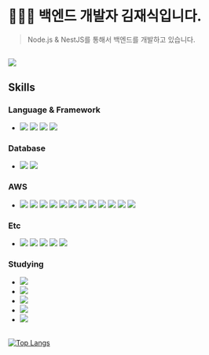 # 👨🏽‍💻 백엔드 개발자 김재식입니다.

> Node.js & NestJS를 통해서 백엔드를 개발하고 있습니다.

## <a href="https://jaesiki.notion.site/064b20e88c7d49d788ade76431775168" target="_blank"><img src="https://img.shields.io/badge/My Blog (click!)-000000?style=for-the-badge&logo=Notion&logoColor=white"/></a>

## Skills

### Language & Framework
- <img src="https://img.shields.io/badge/JavaScript-F7DF1E?style=flat-square&logo=JavaScript&logoColor=white"/> <img src="https://img.shields.io/badge/TypeScript-3178C6?style=flat-square&logo=TypeScript&logoColor=white"/> <img src="https://img.shields.io/badge/Node.js-339933?style=flat-square&logo=Node.js&logoColor=white"/> <img src="https://img.shields.io/badge/NestJS-E0234E?style=flat-square&logo=NestJS&logoColor=white"/> 

### Database
- <img src="https://img.shields.io/badge/MySQL-4479A1?style=flat-square&logo=MySQL&logoColor=white"/> <img src="https://img.shields.io/badge/PostgreSQL-4169E1?style=flat-square&logo=PostgreSQL&logoColor=white"/>

### AWS
- <img src="https://img.shields.io/badge/AWS EC2-FF9900?style=flat-square&logo=Amazon EC2&logoColor=white"/> <img src="https://img.shields.io/badge/AWS RDS-527FFF?style=flat-square&logo=Amazon RDS&logoColor=white"/> <img src="https://img.shields.io/badge/AWS Lambda-FF9900?style=flat-square&logo=AWS Lambda&logoColor=white"/> <img src="https://img.shields.io/badge/AWS API Gateway-FF4F8B?style=flat-square&logo=Amazon API Gateway&logoColor=white"/> <img src="https://img.shields.io/badge/AWS CodePipeline-232F3E?style=flat-square&logo=Amazon AWS&logoColor=white"/> <img src="https://img.shields.io/badge/AWS Route 53-232F3E?style=flat-square&logo=Amazon AWS&logoColor=white"/> <img src="https://img.shields.io/badge/AWS SES-232F3E?style=flat-square&logo=Amazon AWS&logoColor=white"/> <img src="https://img.shields.io/badge/AWS Location Service-232F3E?style=flat-square&logo=Amazon AWS&logoColor=white"/> <img src="https://img.shields.io/badge/AWS IoT Core-232F3E?style=flat-square&logo=Amazon AWS&logoColor=white"/> <img src="https://img.shields.io/badge/AWS IoT Event-232F3E?style=flat-square&logo=Amazon AWS&logoColor=white"/> <img src="https://img.shields.io/badge/AWS Cognito-232F3E?style=flat-square&logo=Amazon AWS&logoColor=white"/> <img src="https://img.shields.io/badge/AWS ElastiCache-232F3E?style=flat-square&logo=Amazon AWS&logoColor=white"/>

### Etc
- <img src="https://img.shields.io/badge/JWT-000000?style=flat-square&logo=JSON Web Tokens&logoColor=white"/> <img src="https://img.shields.io/badge/GitHub Actions-2088FF?style=flat-square&logo=GitHub Actions&logoColor=white"/> <img src="https://img.shields.io/badge/Swagger-85EA2D?style=flat-square&logo=Swagger&logoColor=white"/> <img src="https://img.shields.io/badge/Redis-DC382D?style=flat-square&logo=Redis&logoColor=white"/> <img src="https://img.shields.io/badge/Socket.io-010101?style=flat-square&logo=Socket.io&logoColor=white"/>

### Studying

- <img src="https://img.shields.io/badge/Docker-2496ED?style=flat-square&logo=Docker&logoColor=white"/>
- <img src="https://img.shields.io/badge/AWS ECS-FF9900?style=flat-square&logo=Amazon ECS&logoColor=white"/>
- <img src="https://img.shields.io/badge/AWS DynamoDB-4053D6?style=flat-square&logo=Amazon DynamoDB&logoColor=white"/>
- <img src="https://img.shields.io/badge/GraphQL-E10098?style=flat-square&logo=GraphQL&logoColor=white"/>
- <img src="https://img.shields.io/badge/Jest-C21325?style=flat-square&logo=Jest&logoColor=white"/>

##
[![Top Langs](https://github-readme-stats.vercel.app/api/top-langs/?username=jsjsjskjs&layout=compact)](https://github.com/anuraghazra/github-readme-stats)

<!--
**jsjsjskjs/jsjsjskjs** is a ✨ _special_ ✨ repository because its `README.md` (this file) appears on your GitHub profile.

Here are some ideas to get you started:

- 🔭 I’m currently working on ...
- 🌱 I’m currently learning ...
- 👯 I’m looking to collaborate on ...
- 🤔 I’m looking for help with ...
- 💬 Ask me about ...
- 📫 How to reach me: ...
- 😄 Pronouns: ...
- ⚡ Fun fact: ...
-->
